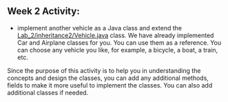 ## Week 2 Activity:

- implement another vehicle as a Java class and extend the [Lab_2/inheritance2/Vehicle.java](../inheritance2/Vehicle.java) class. We have already implemented Car and Airplane classes for you. You can use them as a reference. You can choose any vehicle you like, for example, a bicycle, a boat, a train, etc.

Since the purpose of this activity is to help you in understanding the concepts and design the classes, you can add any additional methods, fields to make it more useful to implement the classes. You can also add additional classes if needed.
